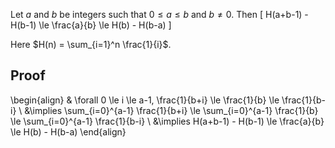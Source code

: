 Let $a$ and $b$ be integers such that $0 \le a \le b$ and $b \neq 0$. Then
\[ H(a+b-1) - H(b-1) \le \frac{a}{b} \le H(b) - H(b-a) \]

Here $H(n) = \sum_{i=1}^n \frac{1}{i}$.

## Proof

\begin{align}
& \forall 0 \le i \le a-1, \frac{1}{b+i} \le \frac{1}{b} \le \frac{1}{b-i}
\\ &\implies \sum_{i=0}^{a-1} \frac{1}{b+i} \le \sum_{i=0}^{a-1} \frac{1}{b} \le \sum_{i=0}^{a-1} \frac{1}{b-i}
\\ &\implies H(a+b-1) - H(b-1) \le \frac{a}{b} \le H(b) - H(b-a)
\end{align}
